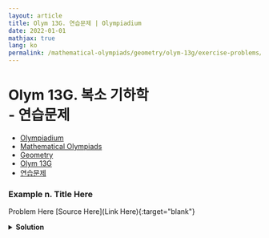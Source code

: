 ```yaml
---
layout: article
title: Olym 13G. 연습문제 | Olympiadium
date: 2022-01-01
mathjax: true
lang: ko
permalink: /mathematical-olympiads/geometry/olym-13g/exercise-problems/
---
```

# Olym 13G. 복소 기하학 <br> <ssup> - 연습문제</ssup>

<ul class="breadcrumb">
	<li><a href="{{ site.homeurl }}">Olympiadium</a></li> 
	<li><a href="{{ site.homeurl }}mathematical-olympiads/">Mathematical Olympiads</a></li> 
	<li><a href="{{ site.homeurl }}mathematical-olympiads/geometry/">Geometry</a></li> 
	<li><a href="{{ site.homeurl }}mathematical-olympiads/geometry/olym-13g/">Olym 13G</a></li> 
	<li><a href="{{ site.homeurl }}mathematical-olympiads/geometry/olym-13g/exercise-problems/">연습문제</a></li>
</ul>

### Example n. Title Here
<skyblueboard> Problem Here </skyblueboard>
[Source Here](Link Here){:target="blank"}
<pinkborder><details>
<summary><b>Solution</b></summary>
Solution Here. 
</details></pinkborder>

